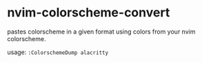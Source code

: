 # nvim-colorscheme-convert
pastes colorscheme in a given format using colors from your nvim colorscheme.

usage:
`:ColorschemeDump alacritty`
